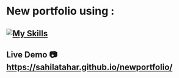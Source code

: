 # New portfolio using :

## [![My Skills](https://skillicons.dev/icons?i=html,css,javascript,react,vite&perline=5)](https://sahilatahar.github.io/newportfolio/)

## Live Demo :camera: https://sahilatahar.github.io/newportfolio/

